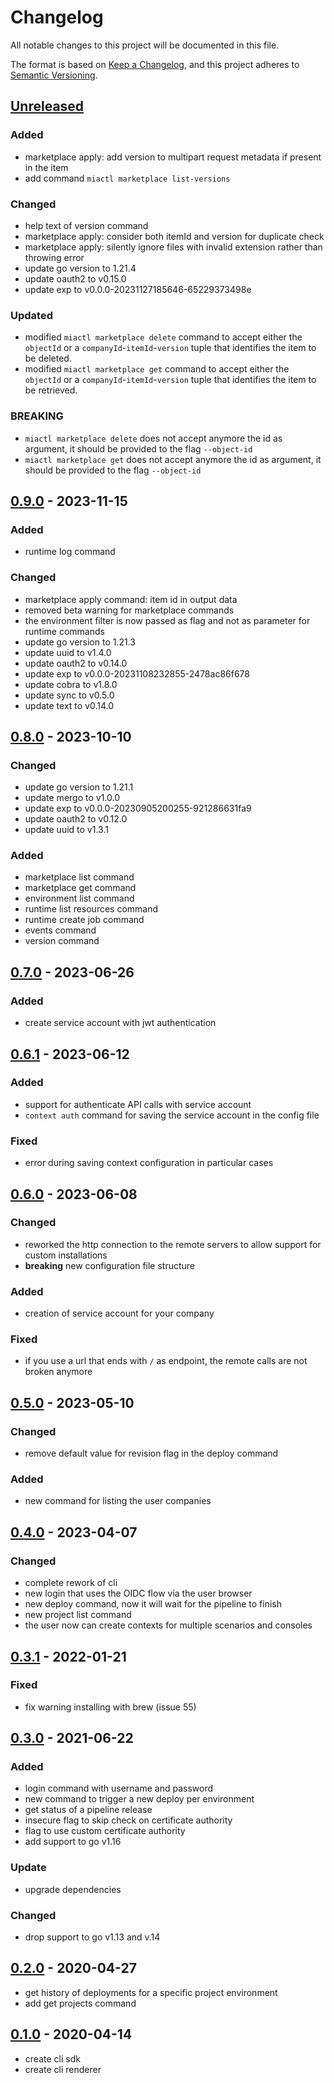 # Changelog

All notable changes to this project will be documented in this file.

The format is based on [Keep a Changelog](https://keepachangelog.com/en/1.0.0/),
and this project adheres to [Semantic Versioning](https://semver.org/spec/v2.0.0.html).

## [Unreleased]

### Added

- marketplace apply: add version to multipart request metadata if present in the item
- add command `miactl marketplace list-versions`

### Changed

- help text of version command
- marketplace apply: consider both itemId and version for duplicate check
- marketplace apply: silently ignore files with invalid extension rather than throwing error
- update go version to 1.21.4
- update oauth2 to v0.15.0
- update exp to v0.0.0-20231127185646-65229373498e

### Updated

- modified `miactl marketplace delete` command to accept either the `objectId` or a `companyId`-`itemId`-`version`
	tuple that identifies the item to be deleted.
- modified `miactl marketplace get` command to accept either the `objectId` or a `companyId`-`itemId`-`version` tuple
	that identifies the item to be retrieved.

### BREAKING

- `miactl marketplace delete` does not accept anymore the id as argument, it should be provided to the flag `--object-id`
- `miactl marketplace get` does not accept anymore the id as argument, it should be provided to the flag `--object-id`

## [0.9.0] - 2023-11-15

### Added

- runtime log command

### Changed

- marketplace apply command: item id in output data
- removed beta warning for marketplace commands
- the environment filter is now passed as flag and not as parameter for runtime commands
- update go version to 1.21.3
- update uuid to v1.4.0
- update oauth2 to v0.14.0
- update exp to v0.0.0-20231108232855-2478ac86f678
- update cobra to v1.8.0
- update sync to v0.5.0
- update text to v0.14.0

## [0.8.0] - 2023-10-10

### Changed

- update go version to 1.21.1
- update mergo to v1.0.0
- update exp to v0.0.0-20230905200255-921286631fa9
- update oauth2 to v0.12.0
- update uuid to v1.3.1

### Added

- marketplace list command
- marketplace get command
- environment list command
- runtime list resources command
- runtime create job command
- events command
- version command

## [0.7.0] - 2023-06-26

### Added

- create service account with jwt authentication

## [0.6.1] - 2023-06-12

### Added

- support for authenticate API calls with service account
- `context auth` command for saving the service account in the config file

### Fixed

- error during saving context configuration in particular cases

## [0.6.0] - 2023-06-08

### Changed

- reworked the http connection to the remote servers to allow support for custom installations
- **breaking** new configuration file structure

### Added

- creation of service account for your company

### Fixed

- if you use a url that ends with `/` as endpoint, the remote calls are not broken anymore

## [0.5.0] - 2023-05-10

### Changed

- remove default value for revision flag in the deploy command

### Added

- new command for listing the user companies

## [0.4.0] - 2023-04-07

### Changed

- complete rework of cli
- new login that uses the OIDC flow via the user browser
- new deploy command, now it will wait for the pipeline to finish
- new project list command
- the user now can create contexts for multiple scenarios and consoles

## [0.3.1] - 2022-01-21

### Fixed

- fix warning installing with brew (issue 55)

## [0.3.0] - 2021-06-22

### Added

- login command with username and password
- new command to trigger a new deploy per environment
- get status of a pipeline release
- insecure flag to skip check on certificate authority
- flag to use custom certificate authority
- add support to go v1.16

### Update

- upgrade dependencies

### Changed

- drop support to go v1.13 and v.14

## [0.2.0] - 2020-04-27

- get history of deployments for a specific project environment
- add get projects command

## [0.1.0] - 2020-04-14

- create cli sdk
- create cli renderer

[unreleased]: https://github.com/mia-platform/miactl/compare/v0.9.0...HEAD
[0.9.0]: https://github.com/mia-platform/miactl/compare/v0.8.0...v0.9.0
[0.8.0]: https://github.com/mia-platform/miactl/compare/v0.7.0...v0.8.0
[0.7.0]: https://github.com/mia-platform/miactl/compare/v0.6.1...v0.7.0
[0.6.1]: https://github.com/mia-platform/miactl/compare/v0.6.0...v0.6.1
[0.6.0]: https://github.com/mia-platform/miactl/compare/v0.5.0...v0.6.0
[0.5.0]: https://github.com/mia-platform/miactl/compare/v0.4.0...v0.5.0
[0.4.0]: https://github.com/mia-platform/miactl/compare/v0.3.1...v0.4.0
[0.3.1]: https://github.com/mia-platform/miactl/compare/v0.3.0...v0.3.1
[0.3.0]: https://github.com/mia-platform/miactl/compare/v0.2.0...v0.3.0
[0.2.0]: https://github.com/mia-platform/miactl/compare/v0.1.0...v0.2.0
[0.1.0]: https://github.com/mia-platform/miactl/releases/tag/v0.1.0
